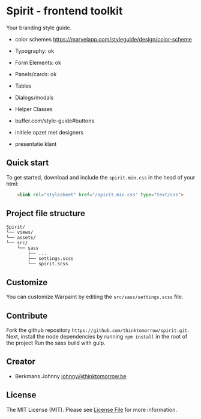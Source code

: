 # Spirit - frontend toolkit
Your branding style guide.

- color schemes https://marvelapp.com/styleguide/design/color-scheme
- Typography: ok
- Form Elements: ok
- Panels/cards: ok
- Tables
- Dialogs/modals
- Helper Classes

- buffer.com/style-guide#buttons
- initiele opzet met designers
- presentatie klant


## Quick start
To get started, download and include the `spirit.min.css` in the head of your html:
```html
    <link rel="stylesheet" href="/spirit.min.css" type="text/css">
```

## Project file structure
```
Spirit/
└── views/
└── assets/
└── src/
    └── sass
        ├── ...
        ├── settings.scss
        └── spirit.scss
```

## Customize
You can customize Warpaint by editing the `src/sass/settings.scss` file.


## Contribute

Fork the github repository `https://github.com/thinktomorrow/spirit.git`.
Next, install the node dependencies by running `npm install` in the root of the project
Run the sass build with gulp.


## Creator

- Berkmans Johnny <johnny@thinktomorrow.be>

## License

The MIT License (MIT). Please see [License File](LICENSE.md) for more information.
